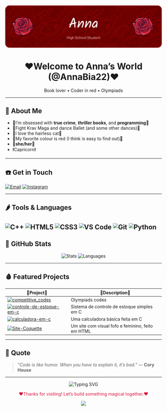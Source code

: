 ![Header Banner](github-header-banner.png)

<h1 align="center" >❤️Welcome to Anna’s World (@AnnaBia22)❤️</h1>
<p align="center">
  Book lover • Coder in red • Olympiads 
</p>

---

## 🍒 About Me

- 🌹I’m obsessed with **true crime**, **thriller books**, and **programming**🌹  
- 🐞Fight Krav Maga and dance Ballet (and some other dances)🐞  
- 🍓I love the hairless cat🍓
- 📍My favorite colour is red (I think is easy to find out)📍  
- 📕**she/her**📕
- ❗Capricorn❗
---

## ☎️ Get in Touch


[![Email](https://img.shields.io/badge/-abgtravascio@gmail.com-A30000?style=flat-square&logo=gmail&logoColor=white)](mailto:abgtravascio@gmail.com)
[![Instagram](https://img.shields.io/badge/@annabeatriz2212-A30000?style=flat-square&logo=instagram&logoColor=white)](https://instagram.com/annabeatriz2212)


---

## 🌶️ Tools & Languages

![C++](https://img.shields.io/badge/-C++-A30000?style=flat-square&logo=c%2B%2B&logoColor=white)
![HTML5](https://img.shields.io/badge/-HTML5-A30000?style=flat-square&logo=html5&logoColor=white)
![CSS3](https://img.shields.io/badge/-CSS3-A30000?style=flat-square&logo=css3&logoColor=white)
![VS Code](https://img.shields.io/badge/-VSCode-A30000?style=flat-square&logo=visual-studio-code&logoColor=white)
![Git](https://img.shields.io/badge/-Git-A30000?style=flat-square&logo=git&logoColor=white)
![Python](https://img.shields.io/badge/-Python-A30000?style=flat-square&logo=python&logoColor=white)
---

## 🍎 GitHub Stats

<div align="center">
  <img height="180em" width="420em" src="https://github-readme-stats.vercel.app/api?username=AnnaBia22&show_icons=true&hide_border=false&count_private=true&title_color=A30000&text_color=ffffff&icon_color=A30000&bg_color=0D1117" alt="Stats" />
  <img height="180em" width="420em" src="https://github-readme-stats.vercel.app/api/top-langs/?username=AnnaBia22&layout=compact&show_icons=true&hide_border=false&title_color=A30000&text_color=ffffff&icon_color=A30000&bg_color=0D1117" alt="Languages" />
</div>

---

## 🩸 Featured Projects

| 💞Project💞 | 💋Description💋 |
|-----------|----------------|
 [![competitive_codes](https://img.shields.io/badge/competitive_codes-A30000?style=flat-square&logo=github&logoColor=white)](https://github.com/AnnaBia22/competitive_codes) | Olympiads codes |
| [![controle-de-estoque-em-c](https://img.shields.io/badge/controle--de--estoque--em--c-A30000?style=flat-square&logo=github&logoColor=white)](https://github.com/AnnaBia22/controle-de-estoque-em-c) | Sistema de controle de estoque simples em C |
| [![calculadora-em-c](https://img.shields.io/badge/calculadora--em--c-A30000?style=flat-square&logo=github&logoColor=white)](https://github.com/AnnaBia22/calculadora-em-c) | Uma calculadora básica feita em C |
| [![Site-Coquette](https://img.shields.io/badge/Site--Coquette-A30000?style=flat-square&logo=github&logoColor=white)](https://github.com/AnnaBia22/Site-Coquette) | Um site com visual fofo e feminino, feito em HTML |
---

## 🧲 Quote

> _"Code is like humor. When you have to explain it, it’s bad."_ — **Cory House**

---
<p align="center">
  <img href="https://git.io/typing-svg"><img src="https://readme-typing-svg.herokuapp.com?font=Fira+Code&duration=1700&pause=1200&color=850000&center=true&vCenter=true&width=460&lines=Book+Lover;Aspiring+Programmer;Dancer;Anna" alt="Typing SVG" />
</p>

<p align="center" style="color: crimson;">
  ❤️Thanks for visiting! Let’s build something magical together.❤️
</p>
<p align="center">
  <img src="https://capsule-render.vercel.app/api?type=waving&color=8B0000&height=100&width=460&section=footer"/>
</p>
